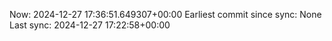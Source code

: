 Now: 2024-12-27 17:36:51.649307+00:00 Earliest commit since sync: None Last sync: 2024-12-27 17:22:58+00:00
